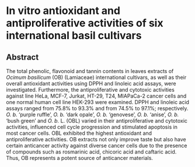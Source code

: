 # In vitro antioxidant and antiproliferative activities of six international basil cultivars

## Abstract

The total phenolic, flavonoid and tannin contents in leaves extracts of _Ocimum basilicum_ (OB) (Lamiaceae) international cultivars, as well as their overall antioxidant activities using DPPH and linoleic acid assays, were investigated. Furthermore, the antiproliferative and cytotoxic activities against line HeLa, MCF-7, Jurkat, HT-29, T24, MIAPaCa-2 cancer cells and one normal human cell line HEK-293 were examined. DPPH and linoleic acid assays ranged from 75.8% to 93.3% and from 74.5% to 97.1%; respectively. _O. b._ ‘purple ruffle’, _O. b._ ‘dark opale’, _O. b._ ‘genovese’, _O. b._ ‘anise’, _O. b._ ‘bush green’ and _O. b._ L. (OBL) varied in their antiproliferative and cytotoxic activities, influenced cell cycle progression and stimulated apoptosis in most cancer cells. OBL exhibited the highest antioxidant and antiproliferative activities. OB extracts not only improve taste but also have certain anticancer activity against diverse cancer cells due to the presence of compounds such as rosmarinic acid, chicoric acid and caftaric acid. Thus, OB represents a potent source of anticancer materials.